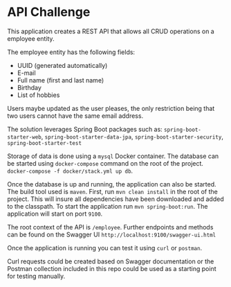 # API Challenge

This application creates a REST API that allows all CRUD operations on a employee entity.

The employee entity has the following fields:
* UUID (generated automatically)
* E-mail
* Full name (first and last name)
* Birthday 
* List of hobbies

Users maybe updated as the user pleases, the only restriction being that two users cannot
have the same email address.

The solution leverages Spring Boot packages such as: `spring-boot-starter-web`, 
`spring-boot-starter-data-jpa`, `spring-boot-starter-security`, 
`spring-boot-starter-test`

Storage of data is done using a `mysql` Docker container. The database can be started using 
`docker-compose` command on the root of the project. `docker-compose -f docker/stack.yml up db`.

Once the database is up and running, the application can also be started. The build tool used 
is `maven`. First, run `mvn clean install` in the root of the project. This will insure all
dependencies have been downloaded and added to the classpath. To start the application run 
`mvn spring-boot:run`. The application will start on port `9100`. 

The root context of the API is `/employee`. Further endpoints and methods can be found on the 
Swagger UI `http://localhost:9100/swagger-ui.html`

Once the application is running you can test it using `curl` or `postman`.

Curl requests could be created based on Swagger documentation or the Postman collection 
included in this repo could be used as a starting point for testing manually.  


 
 
